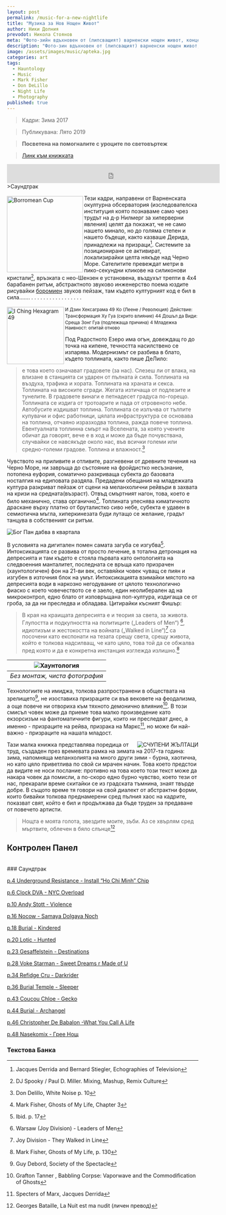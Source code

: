 ```yaml
---
layout: post
permalink: /music-for-a-new-nightlife
title: "Музика за Нов Нощен Живот"
author: Ники Долния
prevodot: Никола Стоянов
meta: "Фото-зийн вдъхновен от (липсващият) варненски нощен живот, концепцията за хаунтология на Марк Фишър и доста слушане на музика късно вечер."
description: "Фото-зин вдъхновен от (липсващият) варненски нощен живот, концепцията за хаунтология на Марк Фишър и доста слушане на музика късно вечер."
image: /assets/images/music/apteka.jpg
categories: art
tags:
  - Hauntology
  - Music
  - Mark Fisher
  - Don DeLillo
  - Night Life
  - Photography
published: true
---
```

>Кадри: Зима 2017

>Публикувана: Лято 2019

>__Посветена на помогналите с уроците по световъртеж__

><a href="https://ia601407.us.archive.org/22/items/mnnf_web/mnnf_web.pdf" target="_blank">Линк към книжката</a>
<iframe width="560" height="50px" src="https://www.youtube.com/embed/videoseries?list=PLZco1drdJsxKR9a8Hr8wOo9gek-8pxhd_" frameborder="0" allow="accelerometer; autoplay; encrypted-media; gyroscope; picture-in-picture" allowfullscreen></iframe>
>Саундтрак

<img src="assets\images\music\borromean.png" alt="Borromean Cup" style="float: left; margin: 3px 3px 0px 0px;" width="200" height="200">Тези кадри, направени от Варненската окултурна обсерватория (изследователска институция която познаваме само чрез трудът на д-р Нилмерг за хиперверни явления) целят да покажат, че не само нашето минало, но до голяма степен и нашето бъдеще, както казваше Дерида, принадлежи на призраци[^1]. Системите за позициониране се активират, локализирайки целта някъде над Черно Море. Сателитите превеждат метри в пико-секундни кликове на силиконови кристали[^2], връзката с нео-Шензен е установена, въздухът трепти в 4х4 барабанен ритъм, абстрактното звуково инженерство поема юздите рисувайки [боромиен](https://en.wikipedia.org/wiki/Borromean_rings) звуков пейзаж, там където културният код е бил в сила....... . . .  .   .   .   .    .    .    .    .     .      .       .        .         .         .

<img src="assets\images\music\iching.png" alt="I Ching Hexagram 49" style="float: left; margin: 3px 3px 0px 0px;" width="150" height="150"> <small>И Дзин Хексаграма 49</small>
<small>Ко (Леене / Революция)</small>
<small>Действие: Трансформация</small>
<small>Ху Гуа (скрито влияние) 44 Дошъл да Види: Среща</small>
<small>Зонг Гуа (подлежаща причина) 4 Младежка Наивност: опитай отново</small>

Под Радостното Езеро има огън, довеждащ го до точка на кипене, течността насилствено се изпарява. Модернизмът се разбива в блато, където топлината, както пише ДеЛило:

>е това което означават градовете (за нас). Слезеш ли от влака, на влизане в станцията си ударен от пълната ѝ сила. Топлината на въздуха, трафика и хората. Топлината на храната и секса. Топлината на високите сгради. Жегата изтичаща от подлезите и тунелите. В градовете винаги е петнадесет градуса по-горещо. Топлината се издига от тротоарите и пада от отровеното небе. Автобусите издишват топлина. Топлината се излъчва от тълпите купувачи и офис работници, цялата инфраструктура се основaва на топлина, отчаяно изразходва топлина, ражда повече топлина. Евентуалната топлинна смърт на Вселената, за която учените обичат да говорят, вече е в ход и може да бъде почувствана, случвайки се навсякъде около нас, във всички големи или средно-големи градове. Топлина и влажност.[^3]

Чувството на приливите и отливите, разгневени от древните течения на Черно Море, ни завръща до състояние на фройдистко несъзнание, потопена еуфория, соматично разкриваща субекта до базовата носталгия на едиповата раздяла. Предадени обещания на младежката култура разкриват пейзаж от сцени на меланхолични рейвъри в захвата на кризи на средната(възраст). Отвъд смъртният нагон, това, което е било механично, става органично[^4]. Топлината улеснява киматичното драскане върху платно от бруталистко сиво небе, субекта е удавен в семиотична мъгла, хиперкинезата буди лутащо се желание, градът танцува в собственият си ритъм.

<img src="assets\images\music\god_pan_indahood.jpg" alt="Бог Пан дабва в квартала">

В условията на дигитален помен самата загуба се изгубва[^5]. Интоксикацията се развива от просто лечение, в тотална детронация на депресията и там където е стояла първата като онтологията на следвоенния манталитет, последната се връща като призрачен (хаунтологичен) фон на 21-ви век, оставяйки човек чуващ се пиян и изгубен в източния блок на умът. Интоксикацията взимайки мястото на депресията води в наркозно негодувание от цялото технологично фиаско с което човечеството се е заело, един неолиберален ад на микроконтрол, едно блато от изповръщана поп-култура, издигаща се от гроба, за да ни преследва и обладава. Цитирайки късният Фишър:

>В края на краищата депресията е и теория за света, за живота. Глупостта и подкупността на политиците („Leaders of Men“) [^6], идиотизъм и жестокостта на войната („Walked in Line“)[^7] са посочени като експонати на тезата срещу света, срещу живота, който е толкова надсилващ, че като цяло, това той да се обжалва пред която и да е конкретна инстанция изглежда излишно.[^8]

| <img src="assets\images\music\matrix_shit.jpg" alt="Хаунтология"> |
|:--:|
| *Без монтаж, чиста фотография* |

Технологиите на имиджа, толкова разпространени в обществата на зрелището[^9], не изоставиха призраците си във вековете на феодализма, а още повече ни отвориха към тяхното демонично влияние[^10]. В този смисъл човек може да приеме това малко произведение като екзорсизъм на фантоматичните фигури, които ни преследват днес, а именно - призраците на рейва, призрака на Маркс[^11], но може би най-важно - призраците на нашата младост.

<img src="assets\images\music\bydf.png" alt="СЧУПЕНИ ЖЪЛТАЦИ" style="float: right; ">Тази малка книжка представлява поредица от труд, създаден през времевата рамка на зимата на  2017-та година: зима, напомняща меланхолията на много други зими - бурна, хаотична, но като цяло приветлива по свой си мрачен начин. Това което предстои да видите не носи послание: противно на това което този текст може да накара човек да помисли, а по-скоро едно бурно чувство, което тези от нас, прекарали време скитайки се из градската тъмнина, знаят твърде добре. В същото време тя говори на свой диалект от абстрактни форми, които бивайки толкова преднамерени сред пълния хаос на кадрите, показват свят, който е бил и продължава да бъде труден за предаване от повечето артисти.

>Нощта е моята голота, звездите мoите, зъби. Аз се хвърлям сред мъртвите, облечен в бяло слънце[^12]

## Контролен Панел
<br>
### Саундтрак

<a href="https://ia601407.us.archive.org/22/items/mnnf_web/mnnf_web.pdf#page=3" target="_blank">p.4   Underground Resistance - Install “Ho Chi Minh” Chip</a>

<a href="https://ia601407.us.archive.org/22/items/mnnf_web/mnnf_web.pdf#page=4" target="_blank">p.6   Clock DVA - NYC Overload</a>

<a href="https://ia601407.us.archive.org/22/items/mnnf_web/mnnf_web.pdf#page=6" target="_blank">p.10 Andy Stott - Violence</a>

<a href="https://ia601407.us.archive.org/22/items/mnnf_web/mnnf_web.pdf#page=9" target="_blank">p.16 Nocow - Samaya Dolgaya Noch</a>

<a href="https://ia601407.us.archive.org/22/items/mnnf_web/mnnf_web.pdf#page=10" target="_blank">p.18 Burial - Kindered</a>

<a href="https://ia601407.us.archive.org/22/items/mnnf_web/mnnf_web.pdf#page=11" target="_blank">p.20 Lotic - Hunted</a>

<a href="https://ia601407.us.archive.org/22/items/mnnf_web/mnnf_web.pdf#page=12" target="_blank">p.23 Gesaffelstein - Destinations</a>

<a href="https://ia601407.us.archive.org/22/items/mnnf_web/mnnf_web.pdf#page=15" target="_blank">p.28 Voke Starman - Sweet Dreams r Made of U</a>

<a href="https://ia601407.us.archive.org/22/items/mnnf_web/mnnf_web.pdf#page=18" target="_blank">p.34 Refidge Cru - Darkrider</a>

<a href="https://ia601407.us.archive.org/22/items/mnnf_web/mnnf_web.pdf#page=19" target="_blank">p.36 Burial Temple - Sleeper</a>

<a href="https://ia601407.us.archive.org/22/items/mnnf_web/mnnf_web.pdf#page=22" target="_blank">p.43 Coucou Chloe - Gecko</a>

<a href="https://ia601407.us.archive.org/22/items/mnnf_web/mnnf_web.pdf#page=23" target="_blank">p.44 Burial - Archangel</a>

<a href="https://ia601407.us.archive.org/22/items/mnnf_web/mnnf_web.pdf#page=24" target="_blank">p.46 Christopher De Babalon -What You Call A Life </a>

<a href="https://ia601407.us.archive.org/22/items/mnnf_web/mnnf_web.pdf#page=25" target="_blank">p.48 Nasekomix - Грее Hощ</a>
<br>
### Текстова Банка

[^1]: Jacques Derrida and Bernard Stiegler, Echographies of Television
[^2]: DJ Spooky / Paul D. Miller. Mixing, Mashup, Remix Culture
[^3]: Don Delillo, White Noise p. 10
[^4]: Mark Fisher, Ghosts of My Life, Chapter 3
[^5]:  Ibid. p. 17
[^6]: Warsaw (Joy Division) - Leaders of Men
[^7]:  Joy Division - They Walked in Line
[^8]: Mark Fisher, Ghosts of My Life, p. 130
[^9]: Guy Debord, Society of the Spectacle
[^10]: Grafton Tanner , Babbling Corpse: Vaporwave and the Commodification of Ghosts
[^11]: Specters of Marx, Jacques Derrida
[^12]: Georges Bataille, La Nuit est ma nudit (личен превод)
